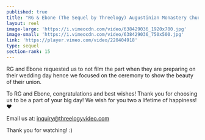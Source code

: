 ```yaml
---
published: true
title: "RG & Ebone (The Sequel by Threelogy) Augustinian Monastery Church Bohol - June 2017"
layout: reel
image-large: 'https://i.vimeocdn.com/video/638429036_1920x700.jpg'
image-small: 'https://i.vimeocdn.com/video/638429036_750x500.jpg'
link: 'https://player.vimeo.com/video/220404918'
type: sequel
section-rank: 15
---
```

RG and Ebone requested us to not film the part when they are preparing on their wedding day hence we focused on the ceremony to show the beauty of their union.
 
To RG and Ebone, congratulations and best wishes! Thank you for choosing us to be a part of your big day! We wish for you two a lifetime of happiness! ❤

Email us at: inquiry@threelogyvideo.com

Thank you for watching! :)